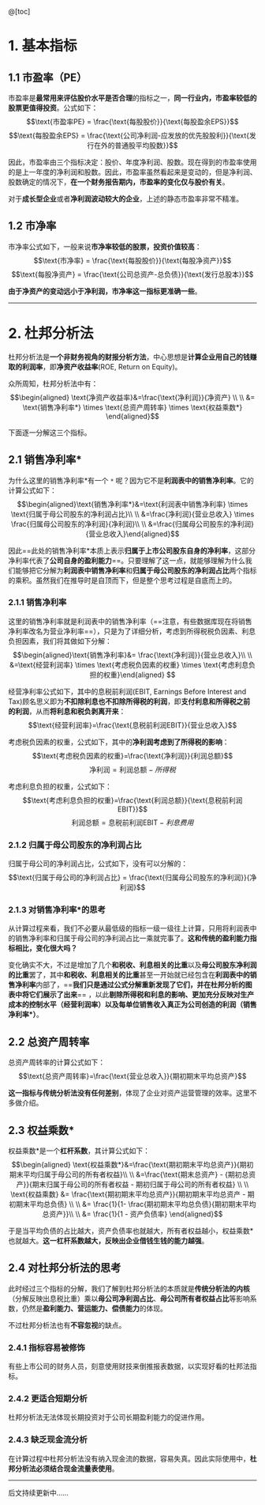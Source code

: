 @[toc]

# 1. 基本指标
## 1.1 市盈率（PE）
市盈率是**最常用来评估股价水平是否合理**的指标之一，**同一行业内，市盈率较低的股票更值得投资**。公式如下：
$$\text{市盈率PE} = \frac{\text{每股股价}}{\text{每股盈余EPS}}$$
$$\text{每股盈余EPS} = \frac{\text{公司净利润-应发放的优先股股利}}{\text{发行在外的普通股平均股数}}$$

因此，市盈率由三个指标决定：股价、年度净利润、股数。现在得到的市盈率使用的是上一年度的净利润和股数。因此，市盈率虽然看起来是变动的，但是净利润、股数确定的情况下，**在一个财务报告期内，市盈率的变化仅与股价有关**。

对于**成长型企业**或者**净利润波动较大的企业**，上述的静态市盈率非常不精准。

## 1.2 市净率
市净率公式如下，一般来说**市净率较低的股票，投资价值较高**：
$$\text{市净率} = \frac{\text{每股股价}}{\text{每股净资产}}$$
$$\text{每股净资产} = \frac{\text{公司总资产-总负债}}{\text{发行总股本}}$$

**由于净资产的变动远小于净利润，市净率这一指标更准确一些**。


---
# 2. 杜邦分析法
杜邦分析法是**一个非财务视角的财报分析方法**，中心思想是**计算企业用自己的钱赚取的利润率**，即**净资产收益率**(ROE, Return on Equity)。

众所周知，杜邦分析法中有：
$$\begin{aligned} \text{净资产收益率}&=\frac{\text{净利润}}{净资产} \\  \\ &= \text{销售净利率*} \times \text{总资产周转率} \times \text{权益乘数*} \end{aligned}$$

下面逐一分解这三个指标。
## 2.1 销售净利率*
为什么这里的销售净利率*有一个 `*` 呢？因为它不是**利润表中的销售净利率**。它的计算公式如下：
$$\begin{aligned}\text{销售净利率*}&=\text{利润表中销售净利率} \times \text{归属于母公司股东的净利润占比}\\ \\ &=\frac{净利润}{营业总收入} \times \frac{归属母公司股东的净利润}{净利润}\\ \\ &=\frac{归属母公司股东的净利润}{营业总收入}\end{aligned}$$

因此==此处的销售净利率*本质上表示**归属于上市公司股东自身的净利率**，这部分净利率代表了**公司自身的盈利能力**==。只要理解了这一点，就能够理解为什么我们能够把它分解为**利润表中销售净利率**和**归属于母公司股东的净利润占比**两个指标的乘积。虽然我们在推导时是自顶而下，但是整个思考过程是自底而上的。

### 2.1.1 销售净利率
这里的销售净利率就是利润表中的销售净利率（==注意，有些数据库现在将销售净利率改名为营业净利率==），只是为了详细分析，考虑到所得税税负因素、利息负担因素，我们将其做如下分解：
$$\begin{aligned}\text{销售净利率}&= \frac{\text{净利润}}{营业总收入}\\ \\ &=\text{经营利润率} \times \text{考虑税负因素的权重} \times \text{考虑利息负担的权重}\end{aligned} $$ 

经营净利率公式如下，其中的息税前利润(EBIT, Earnings Before Interest and Tax)顾名思义即为**不扣除利息也不扣除所得税的利润**，即**支付利息和所得税之前的利润**，从而**将利息和税负剥离开来**：
$$\text{经营利润率}=\frac{\text{息税前利润EBIT}}{营业总收入}$$  

考虑税负因素的权重，公式如下，其中的**净利润考虑到了所得税的影响**：
$$\text{考虑税负因素的权重}=\frac{\text{净利润}}{利润总额}$$ $$\text{净利润} = \text{利润总额} - 所得税$$  

考虑利息负担的权重，公式如下：
$$\text{考虑利息负担的权重}=\frac{\text{利润总额}}{\text{息税前利润EBIT}}$$ $$\text{利润总额} = \text{息税前利润EBIT} - 利息费用$$  

### 2.1.2 归属于母公司股东的净利润占比
归属于母公司的净利润占比，公式如下，没有可以分解的：
$$\text{归属于母公司的净利润占比} = \frac{\text{归属母公司股东的净利润}}{净利润}$$

### 2.1.3 对销售净利率*的思考
从计算过程来看，我们不必要从最低级的指标一级一级往上计算，只用将利润表中的销售净利率和归属于母公司的净利润占比一乘就完事了。**这和传统的盈利能力指标相比，变化很大吗？**

变化确实不大，不过是增加了几个**和税收、利息相关的比重**以及**母公司股东净利润的比重**罢了，其中**和税收、利息相关的比重**甚至一开始就已经包含在**利润表中的销售净利率**内部了，==**我们只是通过公式分解重新发现了它们，并在杜邦分析的图表中将它们展示了出来**== ，以此**剔除所得税和利息的影响、更加充分反映对生产成本的控制水平（经营利润率）以及每单位销售收入真正为公司创造的利润（销售净利率*）**。

## 2.2 总资产周转率
总资产周转率的计算公式如下：
$$\text{总资产周转率}=\frac{\text{营业总收入}}{期初期末平均总资产}$$

**这一指标与传统分析法没有任何差别**，体现了企业对资产运营管理的效率。这里不多做介绍。

## 2.3 权益乘数*
权益乘数*是一个**杠杆系数**，其计算公式如下：
$$\begin{aligned} \text{权益乘数*}&=\frac{\text{期初期末平均总资产}}{期初期末平均归属于母公司的所有者权益}\\ \\ &=\frac{\text{期末总资产} - {期初总资产}}{期末归属于母公司的所有者权益 - 期初归属于母公司的所有者权益} \\ \\ \text{权益乘数} &= \frac{\text{期初期末平均总资产}}{期初期末平均总资产 - 期初期末平均总负债} \\ \\ &= \frac{1}{1- \frac{期初期末平均总负债}{期初期末平均总资产}}\\ \\ &=  \frac{1}{1 - 资产负债率} \end{aligned}$$

于是当平均负债的占比越大，资产负债率也就越大，所有者权益越小，权益乘数*也就越大。**这一杠杆系数越大，反映出企业借钱生钱的能力越强**。

## 2.4 对杜邦分析法的思考
此时经过三个指标的分解，我们了解到杜邦分析法的本质就是**传统分析法的内核**（分解反映出息税比重）乘以**母公司净利润占比**、**母公司所有者权益占比**等影响系数，仍然是**盈利能力、营运能力、偿债能力**的体现。

不过杜邦分析法也有**不容忽视**的缺点。

### 2.4.1 指标容易被修饰
有些上市公司的财务人员，刻意使用财技来倒推报表数据，以实现好看的杜邦法指标。
### 2.4.2 更适合短期分析
杜邦分析法无法体现长期投资对于公司长期盈利能力的促进作用。
### 2.4.3 缺乏现金流分析
在计算过程中杜邦分析法没有纳入现金流的数据，容易失真。因此实际使用中，**杜邦分析法必须结合现金流量表使用**。

---
后文持续更新中……

